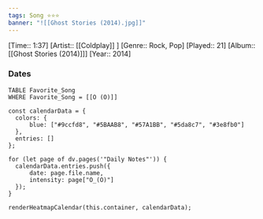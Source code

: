 ```yaml
---
tags: Song ⭐⭐⭐ 
banner: "![[Ghost Stories (2014).jpg]]"
---
```

[Time:: 1:37]
[Artist:: [[Coldplay]] ]
[Genre:: Rock, Pop]
[Played:: 21]
[Album:: [[Ghost Stories (2014)]]]
[Year:: 2014]
### Dates
````dataview
TABLE Favorite_Song
WHERE Favorite_Song = [[O (O)]]
````
  ```dataviewjs
const calendarData = { 
	colors: { 
		blue: ["#9ccfd8", "#5BAAB8", "#57A1BB", "#5da8c7", "#3e8fb0"] 
	}, 
	entries: [] 
}; 

for (let page of dv.pages('"Daily Notes"')) { 
	calendarData.entries.push({ 
		date: page.file.name, 
		intensity: page["O_(O)"]
	}); 
} 

renderHeatmapCalendar(this.container, calendarData);
```
